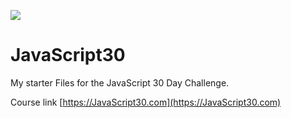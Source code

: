 ﻿![](https://javascript30.com/images/JS3-social-share.png)

# JavaScript30

My starter Files for the JavaScript 30 Day Challenge.

Course link [https://JavaScript30.com](https://JavaScript30.com)
